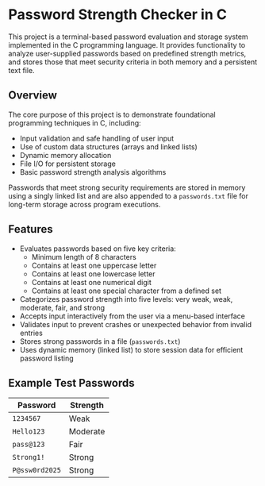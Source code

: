 # Password Strength Checker in C

This project is a terminal-based password evaluation and storage system implemented in the C programming language. It provides functionality to analyze user-supplied passwords based on predefined strength metrics, and stores those that meet security criteria in both memory and a persistent text file.

## Overview

The core purpose of this project is to demonstrate foundational programming techniques in C, including:

- Input validation and safe handling of user input
- Use of custom data structures (arrays and linked lists)
- Dynamic memory allocation
- File I/O for persistent storage
- Basic password strength analysis algorithms

Passwords that meet strong security requirements are stored in memory using a singly linked list and are also appended to a `passwords.txt` file for long-term storage across program executions.

## Features

- Evaluates passwords based on five key criteria:
  - Minimum length of 8 characters
  - Contains at least one uppercase letter
  - Contains at least one lowercase letter
  - Contains at least one numerical digit
  - Contains at least one special character from a defined set
- Categorizes password strength into five levels: very weak, weak, moderate, fair, and strong
- Accepts input interactively from the user via a menu-based interface
- Validates input to prevent crashes or unexpected behavior from invalid entries
- Stores strong passwords in a file (`passwords.txt`)
- Uses dynamic memory (linked list) to store session data for efficient password listing

## Example Test Passwords

| Password        | Strength   |
|-----------------|------------|
| `1234567`       | Weak       |
| `Hello123`      | Moderate   |
| `pass@123`      | Fair       |
| `Strong1!`      | Strong     |
| `P@ssw0rd2025`  | Strong     |